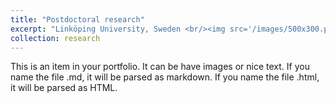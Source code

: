```yaml
---
title: "Postdoctoral research"
excerpt: "Linköping University, Sweden <br/><img src='/images/500x300.png'>"
collection: research
---
```


This is an item in your portfolio. It can be have images or nice text. If you name the file .md, it will be parsed as markdown. If you name the file .html, it will be parsed as HTML. 

